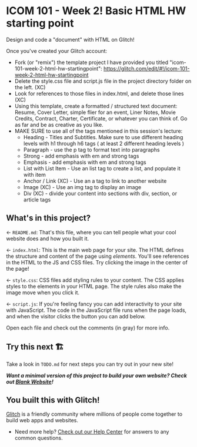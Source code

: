 # ICOM 101 - Week 2! Basic HTML HW starting point

Design and code a "document" with HTML on Glitch!

Once you've created your Glitch account:

- Fork (or "remix") the template project I have provided you titled "icom-101-week-2-html-hw-startingpoint": https://glitch.com/edit/#!/icom-101-week-2-html-hw-startingpoint
- Delete the style.css file and script.js file in the project directory folder on the left. (XC)
- Look for references to those files in index.html, and delete those lines (XC)
- Using this template, create a formatted / structured text document: Resume, Cover Letter, simple flier for an event, Liner Notes, Movie Credits, Contract, Charter, Certificate, or whatever you can think of. Go as far and be as creative as you like.
- MAKE SURE to use all of the tags mentioned in this session's lecture:
  - Heading - Titles and Subtitles. Make sure to use different heading levels with h1 through h6 tags ( at least 2 different heading levels )
  - Paragraph - use the p tag to format text into paragraphs
  - Strong - add emphasis with em and strong tags
  - Emphasis - add emphasis with em and strong tags
  - List with List Item - Use an list tag to create a list, and populate it with item
  - Anchor / Link (XC) - Use an a tag to link to another website
  - Image (XC) - Use an img tag to display an image
  - Div (XC) - divide your content into sections with div, section, or article tags

## What's in this project?

← `README.md`: That's this file, where you can tell people what your cool website does and how you built it.

← `index.html`: This is the main web page for your site. The HTML defines the structure and content of the page using _elements_. You'll see references in the HTML to the JS and CSS files. Try clicking the image in the center of the page!

← `style.css`: CSS files add styling rules to your content. The CSS applies styles to the elements in your HTML page. The style rules also make the image move when you click it.

← `script.js`: If you're feeling fancy you can add interactivity to your site with JavaScript. The code in the JavaScript file runs when the page loads, and when the visitor clicks the button you can add below.

Open each file and check out the comments (in gray) for more info.

## Try this next 🏗️

Take a look in `TODO.md` for next steps you can try out in your new site!

**_Want a minimal version of this project to build your own website? Check out [Blank Website](https://glitch.com/edit/#!/remix/glitch-blank-website)!_**


## You built this with Glitch!

[Glitch](https://glitch.com) is a friendly community where millions of people come together to build web apps and websites.

- Need more help? [Check out our Help Center](https://help.glitch.com/) for answers to any common questions.
